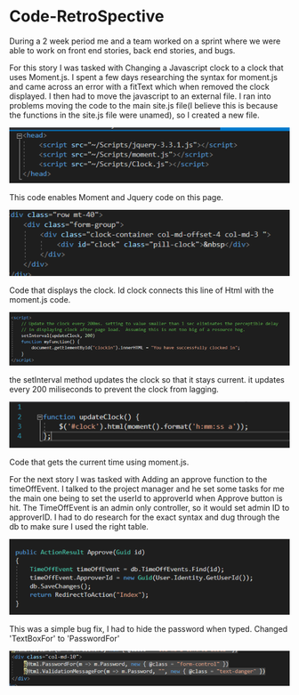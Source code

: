 # Code-RetroSpective
During a 2 week period me and a team worked on a sprint where we were able to work on front end stories, back end stories, and bugs.

For this story I was tasked with Changing a Javascript clock to a clock that uses Moment.js. I spent a few days researching the syntax for moment.js and came across an error with a fitText which when removed the clock displayed. I then had to move the javascript to an external file. I ran into problems moving the code to the main site.js file(I believe this is because the functions in the site.js file were unamed), so I created a new file.

![moment script](https://github.com/Addaku/Code-RetroSpective/blob/master/Code_1.PNG)

This code enables Moment and Jquery code on this page.


![Html display](https://github.com/Addaku/Code-RetroSpective/blob/master/Code_2.PNG)

Code that displays the clock. Id clock connects this line of Html with the moment.js code.


![Update clock](https://github.com/Addaku/Code-RetroSpective/blob/master/Code_4.PNG)

the setInterval method updates the clock so that it stays current. it updates every 200 miliseconds to prevent the clock from lagging.


![moment clock](https://github.com/Addaku/Code-RetroSpective/blob/master/Code_6.PNG)

Code that gets the current time using moment.js.

For the next story I was tasked with Adding an approve function to the timeOffEvent. I talked to the project manager and he set some tasks for me the main one being to set the userId to approverId when Approve button is hit. The TimeOffEvent is an admin only controller, so it would set admin ID to approverID. I had to do research for the exact syntax and dug through the db to make sure I used the right table.

![UserId to approverId](https://github.com/Addaku/Code-RetroSpective/blob/master/Code_5.PNG)


This was a simple bug fix, I had to hide the password when typed. Changed 'TextBoxFor' to 'PasswordFor'

![Hide password](https://github.com/Addaku/Code-RetroSpective/blob/master/Code_3.PNG)
